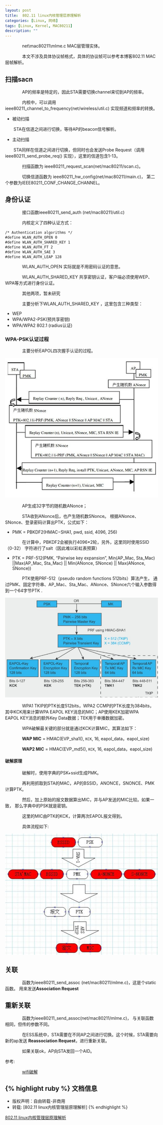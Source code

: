 ```yaml
---
layout: post
title:  802.11 linux内核管理层原理解析
categories: [Linux, 网络]
tags: [Linux, Kernel, MAC80211]
description: ""
---
```


&emsp;&emsp;&emsp;&emsp;net\mac80211\mlme.c  MAC层管理实体。

&emsp;&emsp;&emsp;&emsp;本文不涉及具体协议帧格式，具体的协议帧可以参考本博客802.11 MAC层帧解析。

## 扫描sacn
&emsp;&emsp;&emsp;&emsp;AP的频率是特定的，因此STA需要切换channel来切到AP的频率。

&emsp;&emsp;&emsp;&emsp;内核中，可以调用ieee80211\_channel\_to\_frequency(net/wireless/util.c) 
实现频道和频率的转换。

- 被动扫描

&emsp;&emsp;STA在信道之间进行切换，等待AP的beacon信号解析。

- 主动扫描

&emsp;&emsp;STA同样在信道之间进行切换，但同时也会发送Probe Request（调用ieee80211_send_probe_req() 实现），这里的信道包含1-13。

&emsp;&emsp;&emsp;&emsp;扫描函数为 ieee80211\_request\_scan(net/mac80211/scan.c)。

&emsp;&emsp;&emsp;&emsp;切换信道函数为 ieee80211\_hw\_config(net/mac80211/main.c)，
第二个参数为IEEE80211\_CONF\_CHANGE\_CHANNEL。

## 身份认证
&emsp;&emsp;&emsp;&emsp;接口函数ieee80211_send_auth (net/mac80211/util.c)

&emsp;&emsp;&emsp;&emsp;内核定义了四种认证方式：

```
/* Authentication algorithms */
#define WLAN_AUTH_OPEN 0
#define WLAN_AUTH_SHARED_KEY 1
#define WLAN_AUTH_FT 2
#define WLAN_AUTH_SAE 3
#define WLAN_AUTH_LEAP 128
```

&emsp;&emsp;&emsp;&emsp;WLAN\_AUTH\_OPEN 实际就是不用密码认证的意思。

&emsp;&emsp;&emsp;&emsp;WLAN\_AUTH\_SHARED\_KEY 共享密钥认证，客户端必须使用WEP、WPA等方式进行身份认证。

&emsp;&emsp;&emsp;&emsp;其他两项，暂未研究

&emsp;&emsp;&emsp;&emsp;主要分析下WLAN\_AUTH\_SHARED_KEY ，这里包含三种类型：

- WEP
- WPA/WPA2-PSK(预共享密钥)
- WPA/WPA2 802.1 (radius认证)


### WPA-PSK认证过程
&emsp;&emsp;&emsp;&emsp;主要分析EAPOL四次握手认证的过程。

![figure1](/images/kernel/mac80211/mac80211.png)

&emsp;&emsp;&emsp;&emsp;AP生成32字节的随机数ANonce；

&emsp;&emsp;&emsp;&emsp;STA收到ANonce后，也产生随机数SNonce。
根据ANonce、SNonce、登录密码计算出PTK，公式如下：

- PMK = PBKDF2(HMAC−SHA1, pwd, ssid, 4096, 256)

&emsp;&emsp;&emsp;&emsp;在计算中，PBKDF2会被执行4096*2轮，另外，这里同时使用SSID（0-32）
字符进行了salt（因此难以彩虹表预算）

- PTK = PRF-512(PMK, “Pairwise key expansion”, 
Min(AP\_Mac, Sta\_Mac) ||Max(AP\_Mac, Sta\_Mac) || Min(ANonce, SNonce) || Max(ANonce, SNonce))

&emsp;&emsp;&emsp;&emsp;PTK使用PRF-512（pseudo random functions 512bits）算法产生，
通过PMK、固定字符串、AP\_Mac、Sta\_Mac、ANonce、SNonce六个输入参数得到一个64字节PTK  .

![figure1](/images/kernel/mac80211/mac80211-2.png)

&emsp;&emsp;&emsp;&emsp;WPA1 TKIP的PTK长度512bits，WPA2 CCMP的PTK长度为384bits，
其中KCK用来计算WPA EAPOL KEY消息的MIC；AP使用KEK加密WPA  
EAPOL KEY消息的额外Key Data数据；TEK用于单播数据加密。

&emsp;&emsp;&emsp;&emsp;WPA破解最关键的部分就是通过KCK计算MIC，其算法如下：

&emsp;&emsp;&emsp;&emsp;**WAP MIC** = HMAC(EVP\_sha1(), `KCK`, 16, eapol\_data，eapol\_size) 

&emsp;&emsp;&emsp;&emsp;**WAP2 MIC** = HMAC(EVP\_md5(), `KCK`, 16, eapol\_data，eapol\_size)

####  破解原理

&emsp;&emsp;&emsp;&emsp;破解时，使用字典的PSK+ssid生成PMK。

&emsp;&emsp;&emsp;&emsp;再利用抓取到STA的MAC，AP的BSSID，ANONCE，SNONCE、PMK计算PTK。

&emsp;&emsp;&emsp;&emsp;然后，加上原始的报文数据算出MIC，并与AP发送的MIC比较。如果一致，
那么字典中的PSK就是密钥。

&emsp;&emsp;&emsp;&emsp;这里的MIC由PTK的KCK，计算两次EAPOL报文得到。

&emsp;&emsp;&emsp;&emsp;具体流程如下:

![figure1](/images/kernel/mac80211/mac80211-3.png)

## 关联
&emsp;&emsp;&emsp;&emsp;函数为ieee80211\_send_assoc (net/mac80211/mlme.c)，这是个static函数。
用来发送**Association Request**

## 重新关联
&emsp;&emsp;&emsp;&emsp;函数为ieee80211\_send_assoc(net/mac80211/mlme.c)，
与关联函数相同，但传的参数不同。

&emsp;&emsp;&emsp;&emsp;在ESS系统中，STA需要在不同AP之间进行切换。这个时候，STA需要向新的ap发送
**Reassociation Request**，进行重新关联。

&emsp;&emsp;&emsp;&emsp;如果关联ok，AP向STA发回一个AID。

参考:

&emsp;&emsp;&emsp;&emsp;[wifi破解](http://www.cnblogs.com/rainbowzc/p/5410876.html)

{% highlight ruby %}
文档信息
--------------
* 版权声明：自由转载-非商用
* 转载: [802.11 linux内核管理层原理解析]
{% endhighlight %}

[802.11 linux内核管理层原理解析](http://rick_stone.leanote.com/post/802.11%E5%86%85%E6%A0%B8%E5%8D%8F%E8%AE%AE%E6%A0%88)

[jekyll]:      http://jekyllrb.com
[jekyll-gh]:   https://github.com/jekyll/jekyll
[jekyll-help]: https://github.com/jekyll/jekyll-help
